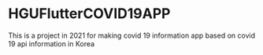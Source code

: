 # HGUFlutterCOVID19APP
This is a project in 2021 for making covid 19 information app based on covid 19 api information in Korea
